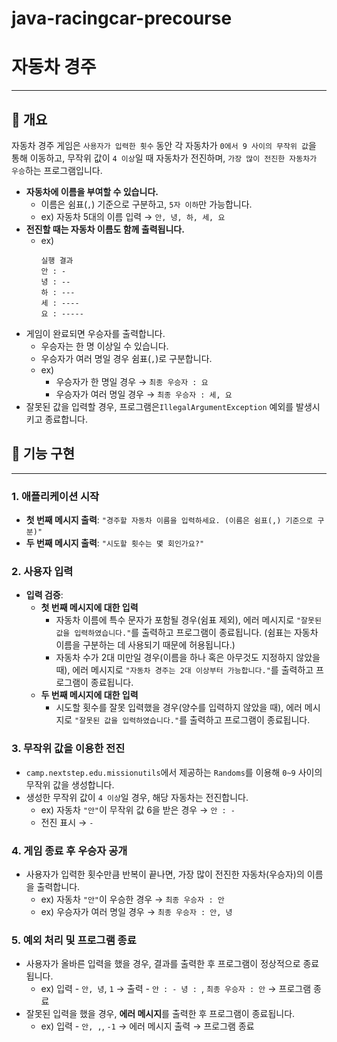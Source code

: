 # java-racingcar-precourse

# **자동차 경주**

---

## 📌 개요

자동차 경주 게임은 `사용자가 입력한 횟수` 동안 각 자동차가 `0에서 9 사이의 무작위 값`을 통해 이동하고, 무작위 값이 `4 이상`일 때 자동차가 전진하며, `가장 많이 전진한 자동차가 우승`하는
프로그램입니다.

- **자동차에 이름을 부여할 수 있습니다.**
    - 이름은 쉼표(`,`) 기준으로 구분하고, `5자 이하`만 가능합니다.
    - ex) 자동차 5대의 이름 입력 → `안, 녕, 하, 세, 요`
- **전진할 때는 자동차 이름도 함께 출력됩니다.**
    - ex)
      ```
      실행 결과
      안 : -
      녕 : --
      하 : ---
      세 : ----
      요 : -----
      ```
- 게임이 완료되면 우승자를 출력합니다.
    - 우승자는 한 명 이상일 수 있습니다.
    - 우승자가 여러 명일 경우 쉼표(`,`)로 구분합니다.
    - ex)
        - 우승자가 한 명일 경우 → `최종 우승자 : 요`
        - 우승자가 여러 명일 경우 → `최종 우승자 : 세, 요`
- 잘못된 값을 입력할 경우, 프로그램은`IllegalArgumentException` 예외를 발생시키고 종료합니다.

## 📝 기능 구현

---

### 1. 애플리케이션 시작

- **첫 번째 메시지 출력**: `"경주할 자동차 이름을 입력하세요. (이름은 쉼표(,) 기준으로 구분)"`
- **두 번째 메시지 출력**: `"시도할 횟수는 몇 회인가요?"`

### 2. 사용자 입력

- **입력 검증**:
    - **첫 번째 메시지에 대한 입력**
        - 자동차 이름에 특수 문자가 포함될 경우(쉼표 제외), 에러 메시지로 `"잘못된 값을 입력하였습니다."`를 출력하고 프로그램이 종료됩니다. (쉼표는 자동차 이름을 구분하는 데 사용되기 때문에
          허용됩니다.)
        - 자동차 수가 2대 미만일 경우(이름을 하나 혹은 아무것도 지정하지 않았을 때), 에러 메시지로 `"자동차 경주는 2대 이상부터 가능합니다."`를 출력하고 프로그램이 종료됩니다.
    - **두 번째 메시지에 대한 입력**
        - 시도할 횟수를 잘못 입력했을 경우(양수를 입력하지 않았을 때), 에러 메시지로 `"잘못된 값을 입력하였습니다."`를 출력하고 프로그램이 종료됩니다.

### 3. 무작위 값을 이용한 전진

- `camp.nextstep.edu.missionutils`에서 제공하는 `Randoms`를 이용해 `0~9` 사이의 무작위 값을 생성합니다.
- 생성한 무작위 값이 `4 이상`일 경우, 해당 자동차는 전진합니다.
    - ex) 자동차 `"안"`이 무작위 값 6을 받은 경우 → `안 : -`
    - 전진 표시 → `-`

### 4. 게임 종료 후 우승자 공개

- 사용자가 입력한 횟수만큼 반복이 끝나면, 가장 많이 전진한 자동차(우승자)의 이름을 출력합니다.
    - ex) 자동차 `"안"`이 우승한 경우 → `최종 우승자 : 안`
    - ex) 우승자가 여러 명일 경우 → `최종 우승자 : 안, 녕`

### 5. 예외 처리 및 프로그램 종료

- 사용자가 올바른 입력을 했을 경우, 결과를 출력한 후 프로그램이 정상적으로 종료됩니다.
    - ex) 입력 - `안, 녕`, `1` → 출력 - `안 : - 녕 : `, `최종 우승자 : 안` → 프로그램 종료
- 잘못된 입력을 했을 경우, **에러 메시지**를 출력한 후 프로그램이 종료됩니다.
    - ex) 입력 - `안, ,`, `-1` → 에러 메시지 출력 → 프로그램 종료
